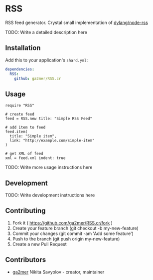 # RSS

RSS feed generator. Crystal small implementation of [dylang/node-rss](https://github.com/dylang/node-rss)

TODO: Write a detailed description here

## Installation

Add this to your application's `shard.yml`:

```yaml
dependencies:
  RSS:
    github: ga2mer/RSS.cr
```

## Usage

```crystal
require "RSS"

# create feed
feed = RSS.new title: "Simple RSS Feed"

# add item to feed
feed.item(
  title: "Simple item",
  link: "http://example.com/simple-item"
)

# get XML of feed
xml = feed.xml indent: true

```

TODO: Write more usage instructions here

## Development

TODO: Write development instructions here

## Contributing

1. Fork it ( https://github.com/ga2mer/RSS.cr/fork )
2. Create your feature branch (git checkout -b my-new-feature)
3. Commit your changes (git commit -am 'Add some feature')
4. Push to the branch (git push origin my-new-feature)
5. Create a new Pull Request

## Contributors

- [ga2mer](https://github.com/ga2mer) Nikita Savyolov - creator, maintainer
